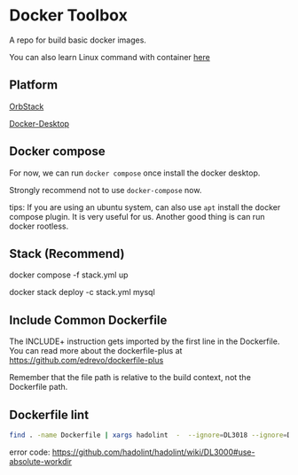 # Docker Toolbox

A repo for build basic docker images.

You can also learn Linux command with container [here](./learn/)

## Platform

[OrbStack](https://orbstack.dev/)

[Docker-Desktop](https://docs.docker.com/desktop/install/mac-install/)

## Docker compose

For now, we can run `docker compose` once install the docker desktop.

Strongly recommend not to use `docker-compose` now.

tips:
If you are using an ubuntu system, can also use `apt` install the docker compose plugin.  It is very useful for us.
Another good thing is can run docker rootless.


## Stack (Recommend)

docker compose -f stack.yml up

docker stack deploy -c stack.yml mysql


## Include Common Dockerfile

The INCLUDE+ instruction gets imported by the first line in the Dockerfile.
You can read more about the dockerfile-plus at https://github.com/edrevo/dockerfile-plus

Remember that the file path is relative to the build context, not the Dockerfile path.


## Dockerfile lint

```bash
find . -name Dockerfile | xargs hadolint  -  --ignore=DL3018 --ignore=DL3027
```

error code: https://github.com/hadolint/hadolint/wiki/DL3000#use-absolute-workdir
